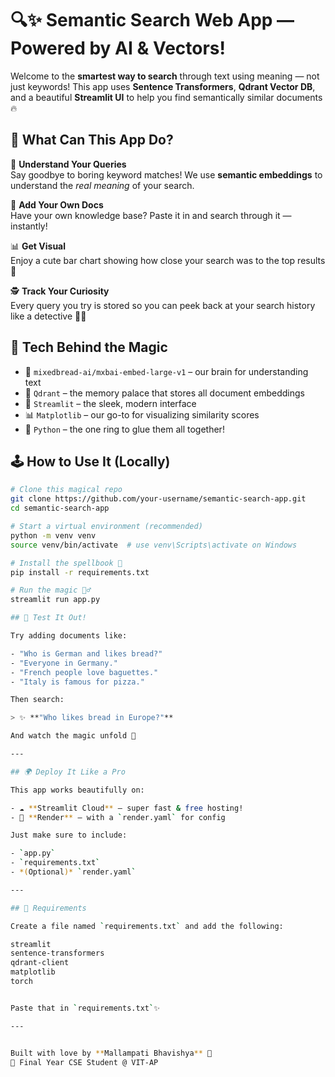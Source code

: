 # 🔍✨ Semantic Search Web App — Powered by AI & Vectors!

Welcome to the **smartest way to search** through text using meaning — not just keywords! This app uses **Sentence Transformers**, **Qdrant Vector DB**, and a beautiful **Streamlit UI** to help you find semantically similar documents 🔥



## 🧠 What Can This App Do?

🎯 **Understand Your Queries**  
Say goodbye to boring keyword matches! We use **semantic embeddings** to understand the *real meaning* of your search.

📄 **Add Your Own Docs**  
Have your own knowledge base? Paste it in and search through it — instantly!

📊 **Get Visual**  
Enjoy a cute bar chart showing how close your search was to the top results 💙

🕵️ **Track Your Curiosity**  
Every query you try is stored so you can peek back at your search history like a detective 🕵️‍♂️



## 🚀 Tech Behind the Magic

- 🧠 `mixedbread-ai/mxbai-embed-large-v1` – our brain for understanding text  
- 🧰 `Qdrant` – the memory palace that stores all document embeddings  
- 🎨 `Streamlit` – the sleek, modern interface  
- 📊 `Matplotlib` – our go-to for visualizing similarity scores  
- 💬 `Python` – the one ring to glue them all together!


## 🕹️ How to Use It (Locally)

```bash
# Clone this magical repo
git clone https://github.com/your-username/semantic-search-app.git
cd semantic-search-app

# Start a virtual environment (recommended)
python -m venv venv
source venv/bin/activate  # use venv\Scripts\activate on Windows

# Install the spellbook 🧪
pip install -r requirements.txt

# Run the magic 🧙‍♂️
streamlit run app.py

## 🧪 Test It Out!

Try adding documents like:

- "Who is German and likes bread?"
- "Everyone in Germany."
- "French people love baguettes."
- "Italy is famous for pizza."

Then search:

> ✨ **"Who likes bread in Europe?"**

And watch the magic unfold 💫

---

## 🌍 Deploy It Like a Pro

This app works beautifully on:

- ☁️ **Streamlit Cloud** – super fast & free hosting!
- 🚀 **Render** – with a `render.yaml` for config

Just make sure to include:

- `app.py`
- `requirements.txt`
- *(Optional)* `render.yaml`

---

## 🧾 Requirements

Create a file named `requirements.txt` and add the following:

streamlit
sentence-transformers
qdrant-client
matplotlib
torch


Paste that in `requirements.txt`✨

---


Built with love by **Mallampati Bhavishya** 💙  
📍 Final Year CSE Student @ VIT-AP  


